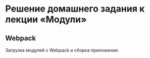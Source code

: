 # Решение домашнего задания к лекции «Модули»

## Webpack

Загрузка модулей с Webpack и сборка приложения. 
